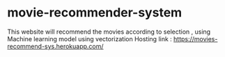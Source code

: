 # movie-recommender-system
This website will recommend the movies according to selection , using Machine learning model  using vectorization 
Hosting link : https://movies-recommend-sys.herokuapp.com/
